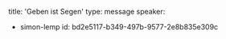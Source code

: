title: 'Geben ist Segen'
type: message
speaker:
  - simon-lemp
id: bd2e5117-b349-497b-9577-2e8b835e309c
